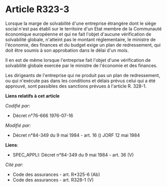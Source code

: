 # Article R323-3

Lorsque la marge de solvabilité d'une entreprise étrangère dont le siège social n'est pas établi sur le territoire d'un Etat
membre de la Communauté économique européenne et qui ne fait l'objet d'aucune vérification de solvabilité globale, n'atteint
pas le montant réglementaire, le ministre de l'économie, des finances et du budget exige un plan de redressement, qui doit
être soumis à son approbation dans le délai d'un mois.

Il en est de même lorsque l'entreprise fait l'objet d'une vérification de solvabilité globale exercée par le ministre de
l'économie et des finances.

Les dirigeants de l'entreprise qui ne produit pas un plan de redressement, ou qui n'exécute pas dans les conditions et délais
prévus celui qui a été approuvé, sont passibles des sanctions prévues à l'article R. 328-1.

**Liens relatifs à cet article**

_Codifié par_:

  - Décret n°76-666 1976-07-16

_Modifié par_:

  - Décret n°84-349 du 9 mai 1984 - art. 16 () JORF 12 mai 1984

**Liens**:

  - SPEC_APPLI: Décret n°84-349 du 9 mai 1984 - art. 36 (V)

_Cité par_:

  - Code des assurances - art. R*325-6 (Ab)
  - Code des assurances - art. R328-1 (V)

